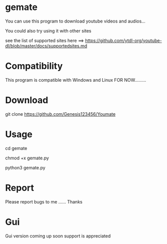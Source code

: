 # gemate
You can use this program to download youtube videos and audios...

You could also try using it with other sites

see the list of supported sites here ==> https://github.com/ytdl-org/youtube-dl/blob/master/docs/supportedsites.md

# Compatibility
This program is compatible with Windows and Linux
FOR NOW.........

# Download
git clone https://github.com/Genesis123456/Youmate

# Usage
cd gemate

chmod +x gemate.py

python3 gemate.py

# Report
Please report bugs to me ......
Thanks

# Gui
Gui version coming up soon support is appreciated
